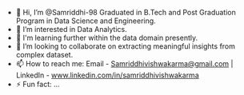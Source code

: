 - 👋 Hi, I’m @Samriddhi-98 Graduated in B.Tech and Post Graduation Program in Data Science and Engineering. 
- 👀 I’m interested in Data Analytics.  
- 🌱 I'm learning further within the data domain presently. 
- 💞️ I’m looking to collaborate on extracting meaningful insights from complex dataset. 
- 📫 How to reach me: Email - Samriddhivishwakarma@gmail.com | LinkedIn - www.linkedin.com/in/samriddhivishwakarma
- ⚡ Fun fact: ...

<!---
Samriddhi-98/Samriddhi-98 is a ✨ special ✨ repository because its `README.md` (this file) appears on your GitHub profile.
You can click the Preview link to take a look at your changes.
--->

